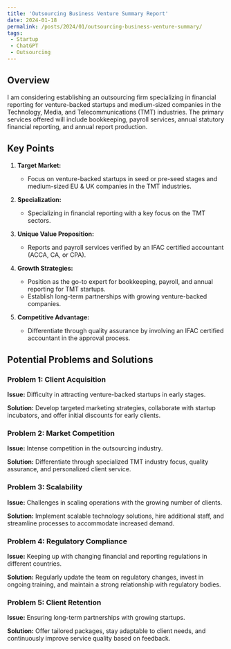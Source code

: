```yaml
---
title: 'Outsourcing Business Venture Summary Report'
date: 2024-01-18 
permalink: /posts/2024/01/outsourcing-business-venture-summary/
tags:
 - Startup
 - ChatGPT
 - Outsourcing
---
```

 
## Overview
I am considering establishing an outsourcing firm specializing in financial reporting for venture-backed startups and medium-sized companies in the Technology, Media, and Telecommunications (TMT) industries. The primary services offered will include bookkeeping, payroll services, annual statutory financial reporting, and annual report production.

## Key Points
1. **Target Market:**
   - Focus on venture-backed startups in seed or pre-seed stages and medium-sized EU & UK companies in the TMT industries.

2. **Specialization:**
   - Specializing in financial reporting with a key focus on the TMT sectors.

3. **Unique Value Proposition:**
   - Reports and payroll services verified by an IFAC certified accountant (ACCA, CA, or CPA).

4. **Growth Strategies:**
   - Position as the go-to expert for bookkeeping, payroll, and annual reporting for TMT startups.
   - Establish long-term partnerships with growing venture-backed companies.

5. **Competitive Advantage:**
   - Differentiate through quality assurance by involving an IFAC certified accountant in the approval process.

## Potential Problems and Solutions

### Problem 1: Client Acquisition
**Issue:** Difficulty in attracting venture-backed startups in early stages.

**Solution:** Develop targeted marketing strategies, collaborate with startup incubators, and offer initial discounts for early clients.

### Problem 2: Market Competition
**Issue:** Intense competition in the outsourcing industry.

**Solution:** Differentiate through specialized TMT industry focus, quality assurance, and personalized client service.

### Problem 3: Scalability
**Issue:** Challenges in scaling operations with the growing number of clients.

**Solution:** Implement scalable technology solutions, hire additional staff, and streamline processes to accommodate increased demand.

### Problem 4: Regulatory Compliance
**Issue:** Keeping up with changing financial and reporting regulations in different countries.

**Solution:** Regularly update the team on regulatory changes, invest in ongoing training, and maintain a strong relationship with regulatory bodies.

### Problem 5: Client Retention
**Issue:** Ensuring long-term partnerships with growing startups.

**Solution:** Offer tailored packages, stay adaptable to client needs, and continuously improve service quality based on feedback.

